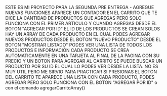 ESTE ES MI PROYECTO PARA LA SEGUNDA PRE ENTREGA - AGREGUE NUEVAS FUNCIONES
APARECE UN CONTADOR EN EL CARRITO QUE TE DICE LA CANTIDAD DE PRODUCTOS QUE AGREGAS PERO SOLO FUNCIONA CON
EL PRIMER ARTICULO Y CUANDO AGREGAS DESDE EL BOTON "AGREGAR POR ID"
EL ID DE LOS PRODUCTOS SE CREAN SOLOS
HAY UN ARRAY DE CADA PRODUCTO EN EL CUAL PODES AGREGAR NUEVOS PRODUCTOS DESDE EL BOTON "NUEVO PRODUCTO"
DESDE EL BOTON "MOSTRAR LISTADO" PODES VER UNA LISTA DE TODOS LOS PRODUCTOS E INFORMACIÓN
CADA PRODUCTO SE CREA AUTOMATICAMENTE EN UNA TARJETA AL FINAL DE LA PAGINA CON SU PRECIO Y UN BOTON PARA AGREGAR AL CARRITO
SE PUEDE BUSCAR UN PRODUCTO POR SU ID EL CUAL LO PODES VER DESDE LA LISTA. NO ES MUY UTIL PERO ME SIRVIO PARA PRACTICAR
SI PRESIONAS EL BOTON DEL CARRITO TE APARECE UNA LISTA CON CADA PRODUCTO, PODES AGREGAR PERO SOLO FUNCIONA CON EL BOTON "AGREGAR POR ID" o con el comando agregarCarritoArray()